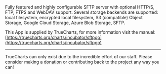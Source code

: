 Fully featured and highly configurable SFTP server with optional HTTP/S, FTP, FTPS and WebDAV support. Several storage backends are supported: local filesystem, encrypted local filesystem, S3 (compatible) Object Storage, Google Cloud Storage, Azure Blob Storage, SFTP.

This App is supplied by TrueCharts, for more information visit the manual: [https://truecharts.org/charts/incubator/sftpgo](https://truecharts.org/charts/incubator/sftpgo)

---

TrueCharts can only exist due to the incredible effort of our staff.
Please consider making a [donation](https://truecharts.org/about/sponsor) or contributing back to the project any way you can!
